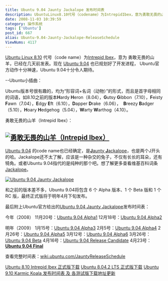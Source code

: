 ```yaml
---
title: Ubuntu 9.04 Jaunty Jackalope 发布时间表
description: UbuntuLinux8.10代号（codename）为IntrepidIbex，意为勇敢无畏的山羊，已经在几天前发表。现在Ubuntu9.04也已规划好了开发进程，Ubuntu官方动作十分神速，Ubuntu9.04十分令人期待。
date: 2008-11-03 10:39:59
category: 操作系统
tags: ['Ubuntu']
post_id: 667
alias: Ubuntu-9.04-Jaunty-Jackalope-ReleaseSchedule
ViewNums: 4117
---
```


[Ubuntu Linux 8.10](/blog/ubuntu-810-intrepid-ibex) 代号（code name）为[Intrepid Ibex](/blog/ubuntu-810-intrepid-ibex)，意为 勇敢无畏的山羊，已经在几天前发表。现在 [Ubuntu 9.04](/blog/ubuntu-904-jaunty-jackalope-releaseschedule) 也已规划好了开发进程， Ubuntu官方动作十分神速，Ubuntu 9.04十分令人期待。

--Ubuntu小插曲：

Ubuntu版本号很有趣的，均为“形容词+名词（动物）”的形式，而且是首字母相同的词语，如8.10之前的版本**H**ardy **H**eron（8.04），**G**utsy **G**ibbon（7.10），**F**eisty **F**awn（7.04），**E**dgy **E**ft（6.10），**D**apper **D**rake（6.06），  **B**reezy **B**adger（5.10），**H**oary **H**edgehog（5.04），**W**arty **W**arthog（4.10）。

勇敢无畏的山羊（Intrepid Ibex）：

[![勇敢无畏的山羊（Intrepid Ibex）](http://lh6.ggpht.com/_AtZCRj0-YoE/SQ1ZIdbL0KI/AAAAAAAAAEA/PVkca9QUGrg/s800/cc73d99f781a7724.jpg)](/blog/ubuntu-904-jaunty-jackalope-releaseschedule)
----
[Ubuntu 9.04](/blog/ubuntu-904-jaunty-jackalope-releaseschedule) 的code name也已经确定，是[**J**aunty **J**ackalope](https://wiki.ubuntu.com/JauntyJackalope)，也是两个J开头的哈。Jackalope还不太了解，应该是一种杂交的兔子，不仅有长长的耳朵，还有犄角。或者Ubuntu 9.04指代的是纯种的那个吧。想了解更多查看维基百科词条[Jackalope](http://en.wikipedia.org/wiki/Jackalope)。

[![Ubuntu 9.04 Jaunty Jackalope](http://lh3.ggpht.com/_AtZCRj0-YoE/SQ1ZIDIxvWI/AAAAAAAAAD4/SGBaqCmNu5w/s800/800px-Rabbit_shopes_papilloma_virus_3.jpg)](/blog/ubuntu-904-jaunty-jackalope-releaseschedule)

和之前的版本差不多，Ubuntu 9.04将包含 6 个 Alpha 版本、1 个 Beta 版和 1 个 RC 版，最终正式版将于明年4月下旬发布。

最后附上Ubuntu官方给出的[Ubuntu 9.04 Jaunty Jackalope](/blog/ubuntu-904-jaunty-jackalope-releaseschedule)发布时间表：

今年（2008）
11月20号：[Ubuntu 9.04 Alpha1](/blog/ubuntu-904-jaunty-jackalope-alpha1)
12月18号：[Ubuntu 9.04 Alpha2](/blog/ubuntu-904-alpha2)

明年（2009）
1月15号：[Ubuntu 9.04 Alpha3](/blog/ubuntu-904-alpha3)
2月5号：[Ubuntu 9.04 Alpha4](/blog/ubuntu-904-alpha4)
2月26号：[Ubuntu 9.04 Alpha5](/blog/ubuntu-904-alpha5)
3月12号：[Ubuntu 9.04 Alpha6](/blog/ubuntu-904-alpha6)
3月26号：[Ubuntu 9.04 Beta](/blog/ubuntu-904-beta)
4月16号：[Ubuntu 9.04 Release Candidate](/blog/ubuntu-904-rc)
4月23号：**[Ubuntu 9.04 Final](/blog/ubuntu-904-final)**

查看完整时间表：[wiki.ubuntu.com/JauntyReleaseSchedule](http://wiki.ubuntu.com/JauntyReleaseSchedule)

[Ubuntu 8.10 Intrepid Ibex 正式版下载](/blog/ubuntu-810-intrepid-ibex)
[Ubuntu 8.04.2 LTS 正式版下载](/blog/ubuntu-8042-lts)
[Ubuntu 9.10 Karmic Koala 发布时间表 及 各测试版下载地址更新](/blog/ubuntu-910-karmic-koala)

